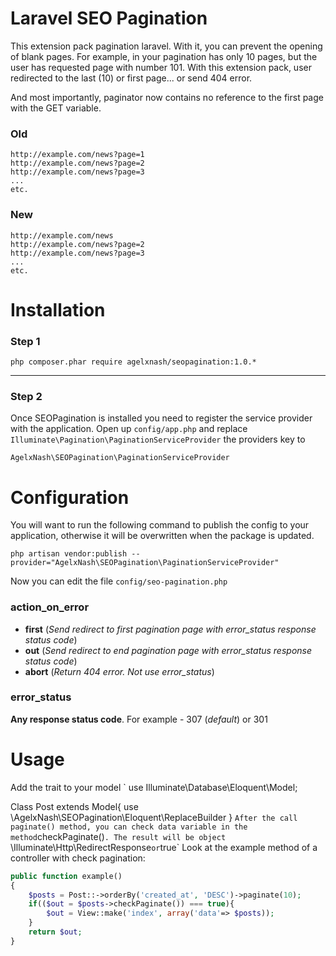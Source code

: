 Laravel SEO Pagination
====================
This extension pack pagination laravel. With it, you can prevent the opening of blank pages.
For example, in your pagination has only 10 pages, but the user has requested page with number 101. With this extension pack, user redirected to the last (10) or first page... or send 404 error.

And most importantly, paginator now contains no reference to the first page with the GET variable.
### Old
```
http://example.com/news?page=1
http://example.com/news?page=2
http://example.com/news?page=3
...
etc.
```
### New
```
http://example.com/news
http://example.com/news?page=2
http://example.com/news?page=3
...
etc.
```

Installation
============
### Step 1
```shell
php composer.phar require agelxnash/seopagination:1.0.*
```
-------------

### Step 2
Once SEOPagination is installed you need to register the service provider with the application. Open up `config/app.php` and replace `Illuminate\Pagination\PaginationServiceProvider` the providers key to 
```
AgelxNash\SEOPagination\PaginationServiceProvider
```


Configuration
=============
You will want to run the following command to publish the config to your application, otherwise it will be overwritten when the package is updated.
```shell
php artisan vendor:publish --provider="AgelxNash\SEOPagination\PaginationServiceProvider"
```

Now you can edit the file `config/seo-pagination.php`
### action_on_error
* **first** (*Send redirect to first pagination page with error_status response status code*)
* **out** (*Send redirect to end pagination page with error_status response status code*)
* **abort** (*Return 404 error. Not use error_status*)

### error_status
**Any response status code**. For example - 307 (*default*) or 301

Usage
======
Add the trait to your model
`
use Illuminate\Database\Eloquent\Model;

Class Post extends Model{
	use \AgelxNash\SEOPagination\Eloquent\ReplaceBuilder
}
`
After the call paginate() method, you can check data variable in the method `checkPaginate()`. The result will be object `\Illuminate\Http\RedirectResponse` or `true`
Look at the example method of a controller with check pagination:
```php
public function example()
{
	$posts = Post::->orderBy('created_at', 'DESC')->paginate(10);
	if(($out = $posts->checkPaginate()) === true){
		$out = View::make('index', array('data'=> $posts));
	}
	return $out;
}
```